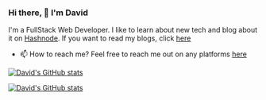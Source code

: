 ### Hi there, 👋  I'm David
I'm a FullStack Web Developer.
I like to learn about new tech and blog about it on [Hashnode](https://hashnode.com/). If you want to read my blogs, click [here](https://avneesh0612.hashnode.dev/)

* 📫 How to reach me?
Feel free to reach me out on any platforms [here](https://avneesh-links.vercel.app)

[![David's GitHub stats](https://github-readme-stats.vercel.app/api?username=avneesh0612&theme=dracula)](https://github.com/avneesh0612)

[![David's GitHub stats](https://github-readme-stats.vercel.app/api/top-langs/?username=avneesh0612&theme=dracula&layout=compact)](https://github.com/avneesh0612)
